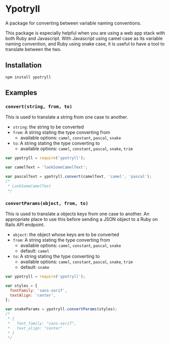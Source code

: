 # Ypotryll

A package for converting between variable naming conventions.

This package is especially helpful when you are using a web app stack with both Ruby and Javascript. With Javascript using camel case as its variable naming convention, and Ruby using snake case, it is useful to have a tool to translate between the two.

## Installation

`npm install ypotryll`

## Examples

### `convert(string, from, to)`

This is used to translate a string from one case to another.

- `string`: the string to be converted
- `from`: A string stating the type converting from
  - available options: `camel`, `constant`, `pascal`, `snake`
- `to`: A string stating the type converting to
  - available options: `camel`, `constant`, `pascal`, `snake`, `trim`

```javascript
var ypotryll = require('ypotryll');

var camelText = 'lookSomeCamelText';

var pascalText = ypotryll.convert(camelText, 'camel', 'pascal');
/*
 * LookSomeCamelText
 */
```

### `convertParams(object, from, to)`

This is used to translate a objects keys from one case to another. An appropriate place to use this before sending a JSON object to a Ruby on Rails API endpoint.

- `object`: the object whose keys are to be converted
- `from`: A string stating the type converting from
  - available options: `camel`, `constant`, `pascal`, `snake`
  - default: `camel`
- `to`: A string stating the type converting to
  - available options: `camel`, `constant`, `pascal`, `snake`, `trim`
  - default: `snake`

```javascript
var ypotryll = require('ypotryll');

var styles = {
  fontFamily: 'sans-serif',
  textAlign: 'center',
};

var snakeParams = ypotryll.convertParams(styles);
/*
 * {
 *   font_family: "sans-serif",
 *   text_align: "center"
 * }
 */
```
